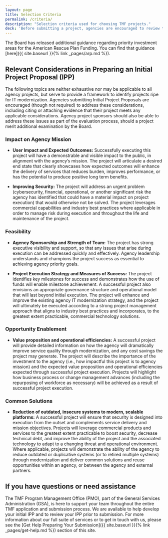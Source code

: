 ```yaml
---
layout: page
title: Selection Criteria
permalink: /criteria/
description: "Selection criteria used for choosing TMF projects."
deck: 'Before submitting a project, agencies are encouraged to review the selection criteria listed here to become familiar with the types of areas of concern the Board will consider.'
---
```


The Board has released additional guidance regarding priority investment areas for the American Rescue Plan Funding. You can find that guidance [here]({{ site.baseurl }}{% link _pages/arp.md %}).

## Relevant Considerations in Preparing an Initial Project Proposal (IPP)

The following topics are neither exhaustive nor may be applicable to all agency projects, but serve to provide a framework to identify projects ripe for IT modernization. Agencies submitting Initial Project Proposals are encouraged (though not required) to address these considerations, including citing or attaching evidence that their project meets any applicable considerations. Agency project sponsors should also be able to address these issues as part of the evaluation process, should a project merit additional examination by the Board.

### Impact on Agency Mission

- **User Impact and Expected Outcomes:** Successfully executing this project will have a demonstrable and visible impact to the public, in alignment with the agency’s mission. The project will articulate a desired end state that clearly showcases how expected outcomes will enhance the delivery of services that reduces burden, improves performance, or has the potential to produce positive long term benefits.

- **Improving Security:** The project will address an urgent problem (cybersecurity, financial, operational, or another significant risk the agency has identified that could have a material impact on project execution) that would otherwise not be solved. The project leverages commercial capabilities and industry best practices where applicable in order to manage risk during execution and throughout the life and maintenance of the project.

### Feasibility

- **Agency Sponsorship and Strength of Team:** The project has strong executive visibility and support, so that any issues that arise during execution can be addressed quickly and effectively. Agency leadership understands and champions the project success as essential to achieving agency priority goals.

- **Project Execution Strategy and Measures of Success:** The project identifies key milestones for success and demonstrates how the use of funds will enable milestone achievement. A successful project also envisions an appropriate governance structure and operational model that will last beyond initial execution. The project will enhance and improve the existing agency IT modernization strategy, and the project will ultimately be executed according to a strong project management approach that aligns to industry best practices and incorporates, to the greatest extent practicable, commercial technology solutions.

### Opportunity Enablement

- **Value proposition and operational efficiencies:** A successful project will provide detailed information on how the agency will dramatically improve service quality through modernization, and any cost savings the project may generate. The project will describe the importance of the investment to the agency (i.e., how impactful this project is to agency mission) and the expected value proposition and operational efficiencies expected through successful project execution. Projects will highlight how business process or change management advances (including the repurposing of workforce as necessary) will be achieved as a result of successful project execution.

### Common Solutions 

- **Reduction of outdated, insecure systems to modern, scalable platforms:** A successful project will ensure that security is designed into execution from the outset and complements service delivery and mission objectives. Projects will leverage commercial products and services to the greatest extent practicable to boost security, decrease technical debt, and improve the ability of the project and the associated technology to adapt to a changing threat and operational environment. Where applicable, projects will demonstrate the ability of the agency to reduce outdated or duplicative systems (or to retired multiple systems) through modernization and deliver common solutions and reuse opportunities within an agency, or between the agency and external partners.

## If you have questions or need assistance

The TMF Program Management Office (PMO), part of the General Services Administration (GSA), is here to support your team throughout the entire TMF application and submission process. We are available to help develop your initial IPP and to review your IPP prior to submission. For more information about our full suite of services or to get in touch with us, please see the [Get Help Preparing Your Submission]({{ site.baseurl }}{% link _pages/get-help.md %}) section of this site.
